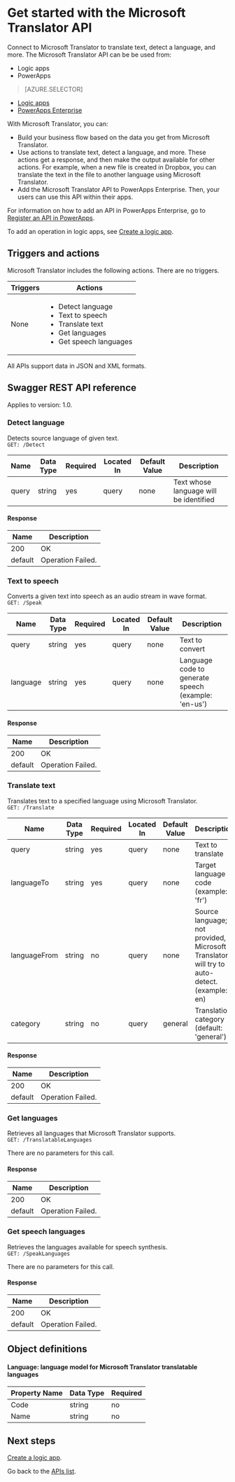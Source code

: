 <properties
	pageTitle="Add the Microsoft Translator in PowerApps Enterprise or logic apps| Microsoft Azure"
	description="Overview of the Microsoft Translator API with REST API parameters"
	services=""
    suite=""
	documentationCenter="" 
	authors="MandiOhlinger"
	manager="erikre"
	editor=""
	tags="connectors"/>

<tags
   ms.service="multiple"
   ms.devlang="na"
   ms.topic="article"
   ms.tgt_pltfrm="na"
   ms.workload="na" 
   ms.date="03/16/2016"
   ms.author="mandia"/>

# Get started with the Microsoft Translator API
Connect to Microsoft Translator to translate text, detect a language, and more. The Microsoft Translator API can be be used from:

- Logic apps 
- PowerApps

> [AZURE.SELECTOR]
- [Logic apps](../articles/connectors/connectors-create-api-microsofttranslator.md)
- [PowerApps Enterprise](../articles/power-apps/powerapps-create-api-microsofttranslator.md)

With Microsoft Translator, you can: 

- Build your business flow based on the data you get from Microsoft Translator. 
- Use actions to translate text, detect a language, and more. These actions get a response, and then make the output available for other actions. For example, when a new file is created in Dropbox, you can translate the text in the file to another language using Microsoft Translator.
- Add the Microsoft Translator API to PowerApps Enterprise. Then, your users can use this API within their apps. 

For information on how to add an API in PowerApps Enterprise, go to [Register an API in PowerApps](../power-apps/powerapps-register-from-available-apis.md). 

To add an operation in logic apps, see [Create a logic app](../app-service-logic/app-service-logic-create-a-logic-app.md).

## Triggers and actions
Microsoft Translator includes the following actions. There are no triggers.

Triggers | Actions
--- | ---
None | <ul><li>Detect language</li><li>Text to speech</li><li>Translate text</li><li>Get languages</li><li>Get speech languages</li></ul>

All APIs support data in JSON and XML formats.


## Swagger REST API reference
Applies to version: 1.0.

### Detect language    
Detects source language of given text.  
```GET: /Detect```

| Name| Data Type|Required|Located In|Default Value|Description|
| ---|---|---|---|---|---|
|query|string|yes|query|none |Text whose language will be identified|

#### Response
|Name|Description|
|---|---|
|200|OK|
|default|Operation Failed.|


### Text to speech    
Converts a given text into speech as an audio stream in wave format.  
```GET: /Speak```

| Name| Data Type|Required|Located In|Default Value|Description|
| ---|---|---|---|---|---|
|query|string|yes|query|none |Text to convert|
|language|string|yes|query|none |Language code to generate speech (example: 'en-us')|

#### Response
|Name|Description|
|---|---|
|200|OK|
|default|Operation Failed.|


### Translate text    
Translates text to a specified language using Microsoft Translator.  
```GET: /Translate```

| Name| Data Type|Required|Located In|Default Value|Description|
| ---|---|---|---|---|---|
|query|string|yes|query|none |Text to translate|
|languageTo|string|yes|query| none|Target language code (example: 'fr')|
|languageFrom|string|no|query|none |Source language; if not provided, Microsoft Translator will try to auto-detect. (example: en)|
|category|string|no|query|general |Translation category (default: 'general')|

#### Response
|Name|Description|
|---|---|
|200|OK|
|default|Operation Failed.|


### Get languages    
Retrieves all languages that Microsoft Translator supports.  
```GET: /TranslatableLanguages```

There are no parameters for this call. 

#### Response
|Name|Description|
|---|---|
|200|OK|
|default|Operation Failed.|


### Get speech languages    
Retrieves the languages available for speech synthesis.  
```GET: /SpeakLanguages``` 

There are no parameters for this call.

#### Response
|Name|Description|
|---|---|
|200|OK|
|default|Operation Failed.|

## Object definitions

#### Language: language model for Microsoft Translator translatable languages

|Property Name | Data Type | Required|
|---|---|---|
|Code|string|no|
|Name|string|no|


## Next steps

[Create a logic app](../app-service-logic/app-service-logic-create-a-logic-app.md).

Go back to the [APIs list](apis-list.md).


<!--References-->
[5]: https://datamarket.azure.com/developer/applications/
[6]: ./media/connectors-create-api-microsofttranslator/register-your-application.png
